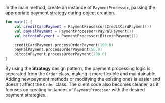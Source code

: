In the main method, create an instance of `PaymentProcessor`, passing the appropriate payment strategy during object creation.

<div class="hint" title="Refactoring hint">

```kotlin
fun main() {
    val creditCardPayment = PaymentProcessor(CreditCardPayment())
    val payPalPayment = PaymentProcessor(PayPalPayment())
    val bitcoinPayment = PaymentProcessor(BitcoinPayment())

    creditCardPayment.processOrderPayment(100.0)
    payPalPayment.processOrderPayment(50.0)
    bitcoinPayment.processOrderPayment(200.0)
}
```
</div>

By using the **Strategy** design pattern, the payment processing logic is separated from the `Order` class,
making it more flexible and maintainable.
Adding new payment methods or modifying the existing ones is easier and doesn't affect the `Order` class.
The client code also becomes cleaner, as it focuses on creating instances of `PaymentProcessor` with the desired payment strategies.

